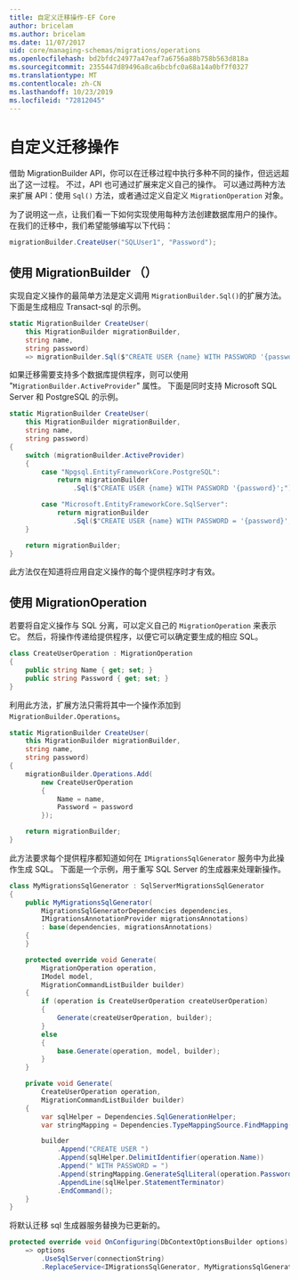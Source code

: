 ```yaml
---
title: 自定义迁移操作-EF Core
author: bricelam
ms.author: bricelam
ms.date: 11/07/2017
uid: core/managing-schemas/migrations/operations
ms.openlocfilehash: bd2bfdc24977a47eaf7a6756a88b758b563d818a
ms.sourcegitcommit: 2355447d89496a8ca6bcbfc0a68a14a0bf7f0327
ms.translationtype: MT
ms.contentlocale: zh-CN
ms.lasthandoff: 10/23/2019
ms.locfileid: "72812045"
---
```

# <a name="custom-migrations-operations"></a>自定义迁移操作

借助 MigrationBuilder API，你可以在迁移过程中执行多种不同的操作，但远远超出了这一过程。 不过，API 也可通过扩展来定义自己的操作。 可以通过两种方法来扩展 API：使用 `Sql()` 方法，或者通过定义自定义 `MigrationOperation` 对象。

为了说明这一点，让我们看一下如何实现使用每种方法创建数据库用户的操作。 在我们的迁移中，我们希望能够编写以下代码：

``` csharp
migrationBuilder.CreateUser("SQLUser1", "Password");
```

## <a name="using-migrationbuildersql"></a>使用 MigrationBuilder （）

实现自定义操作的最简单方法是定义调用 `MigrationBuilder.Sql()`的扩展方法。 下面是生成相应 Transact-sql 的示例。

``` csharp
static MigrationBuilder CreateUser(
    this MigrationBuilder migrationBuilder,
    string name,
    string password)
    => migrationBuilder.Sql($"CREATE USER {name} WITH PASSWORD '{password}';");
```

如果迁移需要支持多个数据库提供程序，则可以使用 "`MigrationBuilder.ActiveProvider`" 属性。 下面是同时支持 Microsoft SQL Server 和 PostgreSQL 的示例。

``` csharp
static MigrationBuilder CreateUser(
    this MigrationBuilder migrationBuilder,
    string name,
    string password)
{
    switch (migrationBuilder.ActiveProvider)
    {
        case "Npgsql.EntityFrameworkCore.PostgreSQL":
            return migrationBuilder
                .Sql($"CREATE USER {name} WITH PASSWORD '{password}';");

        case "Microsoft.EntityFrameworkCore.SqlServer":
            return migrationBuilder
                .Sql($"CREATE USER {name} WITH PASSWORD = '{password}';");
    }

    return migrationBuilder;
}
```

此方法仅在知道将应用自定义操作的每个提供程序时才有效。

## <a name="using-a-migrationoperation"></a>使用 MigrationOperation

若要将自定义操作与 SQL 分离，可以定义自己的 `MigrationOperation` 来表示它。 然后，将操作传递给提供程序，以便它可以确定要生成的相应 SQL。

``` csharp
class CreateUserOperation : MigrationOperation
{
    public string Name { get; set; }
    public string Password { get; set; }
}
```

利用此方法，扩展方法只需将其中一个操作添加到 `MigrationBuilder.Operations`。

``` csharp
static MigrationBuilder CreateUser(
    this MigrationBuilder migrationBuilder,
    string name,
    string password)
{
    migrationBuilder.Operations.Add(
        new CreateUserOperation
        {
            Name = name,
            Password = password
        });

    return migrationBuilder;
}
```

此方法要求每个提供程序都知道如何在 `IMigrationsSqlGenerator` 服务中为此操作生成 SQL。 下面是一个示例，用于重写 SQL Server 的生成器来处理新操作。

``` csharp
class MyMigrationsSqlGenerator : SqlServerMigrationsSqlGenerator
{
    public MyMigrationsSqlGenerator(
        MigrationsSqlGeneratorDependencies dependencies,
        IMigrationsAnnotationProvider migrationsAnnotations)
        : base(dependencies, migrationsAnnotations)
    {
    }

    protected override void Generate(
        MigrationOperation operation,
        IModel model,
        MigrationCommandListBuilder builder)
    {
        if (operation is CreateUserOperation createUserOperation)
        {
            Generate(createUserOperation, builder);
        }
        else
        {
            base.Generate(operation, model, builder);
        }
    }

    private void Generate(
        CreateUserOperation operation,
        MigrationCommandListBuilder builder)
    {
        var sqlHelper = Dependencies.SqlGenerationHelper;
        var stringMapping = Dependencies.TypeMappingSource.FindMapping(typeof(string));

        builder
            .Append("CREATE USER ")
            .Append(sqlHelper.DelimitIdentifier(operation.Name))
            .Append(" WITH PASSWORD = ")
            .Append(stringMapping.GenerateSqlLiteral(operation.Password))
            .AppendLine(sqlHelper.StatementTerminator)
            .EndCommand();
    }
}
```

将默认迁移 sql 生成器服务替换为已更新的。

``` csharp
protected override void OnConfiguring(DbContextOptionsBuilder options)
    => options
        .UseSqlServer(connectionString)
        .ReplaceService<IMigrationsSqlGenerator, MyMigrationsSqlGenerator>();
```
